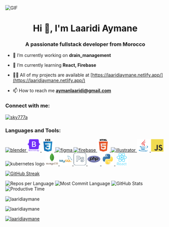 ![GIF](https://i.pinimg.com/originals/18/a4/94/18a4949fc9c8067172d3b96e302e7097.gif)



<h1 align="center">Hi 👋, I'm Laaridi Aymane</h1>
<h3 align="center">A passionate fullstack developer from Morocco</h3>



- 🔭 I’m currently working on **drain_management**

- 🌱 I’m currently learning **React, Firebase**

- 👨‍💻 All of my projects are available at [https://laaridiaymane.netlify.app/](https://laaridiaymane.netlify.app/)

- 📫 How to reach me **aymanlaaridi@gmail.com**

<h3 align="left">Connect with me:</h3>
<p align="left">
<a href="https://discord.gg/sky777a" target="blank"><img align="center" src="https://raw.githubusercontent.com/rahuldkjain/github-profile-readme-generator/master/src/images/icons/Social/discord.svg" alt="sky777a" height="30" width="40" /></a>
</p>

<h3 align="left">Languages and Tools:</h3>
<p align="left"> <a href="https://www.blender.org/" target="_blank" rel="noreferrer"> <img src="https://download.blender.org/branding/community/blender_community_badge_white.svg" alt="blender" width="40" height="40"/> </a> <a href="https://getbootstrap.com" target="_blank" rel="noreferrer"> <img src="https://raw.githubusercontent.com/devicons/devicon/master/icons/bootstrap/bootstrap-plain-wordmark.svg" alt="bootstrap" width="40" height="40"/> </a> <a href="https://www.w3schools.com/css/" target="_blank" rel="noreferrer"> <img src="https://raw.githubusercontent.com/devicons/devicon/master/icons/css3/css3-original-wordmark.svg" alt="css3" width="40" height="40"/> </a> <a href="https://www.figma.com/" target="_blank" rel="noreferrer"> <img src="https://www.vectorlogo.zone/logos/figma/figma-icon.svg" alt="figma" width="40" height="40"/> </a> <a href="https://firebase.google.com/" target="_blank" rel="noreferrer"> <img src="https://www.vectorlogo.zone/logos/firebase/firebase-icon.svg" alt="firebase" width="40" height="40"/> </a> <a href="https://www.w3.org/html/" target="_blank" rel="noreferrer"> <img src="https://raw.githubusercontent.com/devicons/devicon/master/icons/html5/html5-original-wordmark.svg" alt="html5" width="40" height="40"/> </a> <a href="https://www.adobe.com/in/products/illustrator.html" target="_blank" rel="noreferrer"> <img src="https://www.vectorlogo.zone/logos/adobe_illustrator/adobe_illustrator-icon.svg" alt="illustrator" width="40" height="40"/> </a> <a href="https://www.java.com" target="_blank" rel="noreferrer"> <img src="https://raw.githubusercontent.com/devicons/devicon/master/icons/java/java-original.svg" alt="java" width="40" height="40"/> </a> <a href="https://developer.mozilla.org/en-US/docs/Web/JavaScript" target="_blank" rel="noreferrer">     <img src="https://raw.githubusercontent.com/devicons/devicon/master/icons/javascript/javascript-original.svg" alt="javascript" width="40" height="40"/> </a><img src="https://camo.githubusercontent.com/4a9792cc8c7e1d3b2e33aa2ae7feb2fd7640981700f5f032f0bcb90420aa4a9a/68747470733a2f2f63646e2e6a7364656c6976722e6e65742f67682f64657669636f6e732f64657669636f6e2f69636f6e732f2f6c61726176656c2f6c61726176656c2d6f726967696e616c2e737667" height="40" alt="kubernetes logo" data-canonical-src="https://cdn.jsdelivr.net/gh/devicons/devicon/icons//laravel/laravel-original.svg" style="max-width: 100%;"> <a href="https://www.mongodb.com/" target="_blank" rel="noreferrer"> <img src="https://raw.githubusercontent.com/devicons/devicon/master/icons/mongodb/mongodb-original-wordmark.svg" alt="mongodb" width="40" height="40"/> </a> <a href="https://www.mysql.com/" target="_blank" rel="noreferrer"> <img src="https://raw.githubusercontent.com/devicons/devicon/master/icons/mysql/mysql-original-wordmark.svg" alt="mysql" width="40" height="40"/> </a> <a href="https://www.photoshop.com/en" target="_blank" rel="noreferrer"> <img src="https://raw.githubusercontent.com/devicons/devicon/master/icons/photoshop/photoshop-line.svg" alt="photoshop" width="40" height="40"/> </a> <a href="https://www.php.net" target="_blank" rel="noreferrer"> <img src="https://raw.githubusercontent.com/devicons/devicon/master/icons/php/php-original.svg" alt="php" width="40" height="40"/> </a> <a href="https://www.python.org" target="_blank" rel="noreferrer"> <img src="https://raw.githubusercontent.com/devicons/devicon/master/icons/python/python-original.svg" alt="python" width="40" height="40"/> </a> <a href="https://reactjs.org/" target="_blank" rel="noreferrer"> <img src="https://raw.githubusercontent.com/devicons/devicon/master/icons/react/react-original-wordmark.svg" alt="react" width="40" height="40"/> </a> </p>
<a href="https://git.io/streak-stats"><img src="https://github-readme-streak-stats.herokuapp.com?user=LaaridiAymane&theme=dracula&hide_border=true&date_format=j%20M%5B%20Y%5D" alt="GitHub Streak" /></a>

![Repos per Language](http://github-profile-summary-cards.vercel.app/api/cards/repos-per-language?username=LaaridiAymane&theme=dracula)
![Most Commit Language](http://github-profile-summary-cards.vercel.app/api/cards/most-commit-language?username=LaaridiAymane&theme=dracula)
![GitHub Stats](http://github-profile-summary-cards.vercel.app/api/cards/stats?username=LaaridiAymane&theme=dracula)
![Productive Time](http://github-profile-summary-cards.vercel.app/api/cards/productive-time?username=LaaridiAymane&theme=dracula&utcOffset=8)



<p><img align="center" src="https://github-readme-stats.vercel.app/api/top-langs?username=laaridiaymane&show_icons=true&theme=dracula&locale=en&layout=compact" alt="laaridiaymane" /></p>

<p align="left"> <img src="https://komarev.com/ghpvc/?username=laaridiaymane&label=Profile%20views&color=0e75b6&style=flat-square" alt="laaridiaymane" /> </p>

<p align="left"> <a href="https://github.com/ryo-ma/github-profile-trophy"><img src="https://github-profile-trophy.vercel.app/?username=laaridiaymane" alt="laaridiaymane" /></a> </p>

